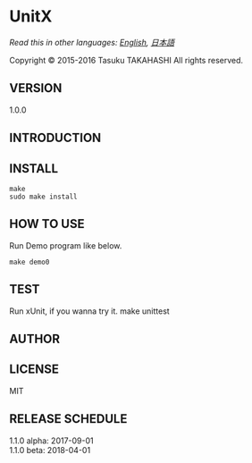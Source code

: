 UnitX 
===
*Read this in other languages: [English](README.md), [日本語](README.ja.md)*

Copyright &copy; 2015-2016 Tasuku TAKAHASHI
All rights reserved.

VERSION
-----
1.0.0

INTRODUCTION
-----

INSTALL
-----
	make
	sudo make install

HOW TO USE
-----
Run Demo program like below.

	make demo0

TEST
-----
Run xUnit, if you wanna try it.
	make unittest

AUTHOR
-----
[linkref]: https://github.com/0ED "Tasuku TAKAHASHI"

LICENSE
-----
MIT

RELEASE SCHEDULE
-----
1.1.0 alpha:	2017-09-01  
1.1.0 beta:		2018-04-01  
